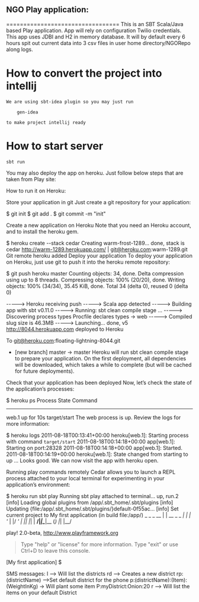 ## NGO Play application:
=================================
This is an SBT Scala/Java based Play application. App will rely on configuration Twilio credentials.
This app uses JDBI and H2 in memory database. It will by default every 6 hours spit out current data into 3 csv files in
user home directory/NGORepo along logs.


# How to convert the project into intellij 
    We are using sbt-idea plugin so you may just run

        gen-idea

    to make project intellij ready
    
# How to start server
    sbt run 


You may also deploy the app on heroku. Just follow below steps that are taken from Play site:

How to run it on Heroku:

Store your application in git
Just create a git repository for your application:

$ git init
$ git add .
$ git commit -m "init"

Create a new application on Heroku
Note that you need an Heroku account, and to install the heroku gem.

$ heroku create --stack cedar
Creating warm-frost-1289... done, stack is cedar
http://warm-1289.herokuapp.com/ | git@heroku.com:warm-1289.git
Git remote heroku added
Deploy your application
To deploy your application on Heroku, just use git to push it into the heroku remote repository:

$ git push heroku master
Counting objects: 34, done.
Delta compression using up to 8 threads.
Compressing objects: 100% (20/20), done.
Writing objects: 100% (34/34), 35.45 KiB, done.
Total 34 (delta 0), reused 0 (delta 0)

-----> Heroku receiving push
-----> Scala app detected
-----> Building app with sbt v0.11.0
-----> Running: sbt clean compile stage
       ...
-----> Discovering process types
       Procfile declares types -> web
-----> Compiled slug size is 46.3MB
-----> Launching... done, v5
       http://8044.herokuapp.com deployed to Heroku

To git@heroku.com:floating-lightning-8044.git
* [new branch]      master -> master
Heroku will run sbt clean compile stage to prepare your application. On the first deployment, all dependencies will be downloaded, which takes a while to complete (but will be cached for future deployments).

Check that your application has been deployed
Now, let’s check the state of the application’s processes:

$ heroku ps
Process       State               Command
------------  ------------------  ----------------------
web.1         up for 10s          target/start
The web process is up. Review the logs for more information:

$ heroku logs
2011-08-18T00:13:41+00:00 heroku[web.1]: Starting process with command `target/start`
2011-08-18T00:14:18+00:00 app[web.1]: Starting on port:28328
2011-08-18T00:14:18+00:00 app[web.1]: Started.
2011-08-18T00:14:19+00:00 heroku[web.1]: State changed from starting to up
...
Looks good. We can now visit the app with heroku open.

Running play commands remotely
Cedar allows you to launch a REPL process attached to your local terminal for experimenting in your application’s environment:

$ heroku run sbt play
Running sbt play attached to terminal... up, run.2
[info] Loading global plugins from /app/.sbt_home/.sbt/plugins
[info] Updating {file:/app/.sbt_home/.sbt/plugins/}default-0f55ac...
[info] Set current project to My first application (in build file:/app/)
       _            _
 _ __ | | __ _ _  _| |
| '_ \| |/ _' | || |_|
|  __/|_|\____|\__ (_)
|_|            |__/

play! 2.0-beta, http://www.playframework.org

> Type "help" or "license" for more information.
> Type "exit" or use Ctrl+D to leave this console.

[My first application] $


SMS messages:
l       --> Will list the districts
rd      --> Creates a new district
rp:(districtName) -->Set default district for the phone
p:(districtName):(Item):(WeightInKg) -> Will plant some item P:myDistrict:Onion:20
r       --> Will list the items on your default District


